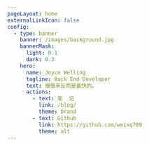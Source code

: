 ```yaml
---
pageLayout: home
externalLinkIcon: false
config:
  - type: banner
    banner: /images/background.jpg
    bannerMask:
      light: 0.1
      dark: 0.3
    hero:
      name: Joyce Welling
      tagline: Back End Developer
      text: 慢慢来反而是最快的。
      actions:
        - text: 笔  记
          link: /blog/
          theme: brand
        - text: Github
          link: https://github.com/weixq709
          theme: alt
---
```

